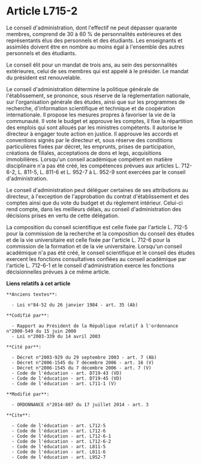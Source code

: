 # Article L715-2

Le conseil d'administration, dont l'effectif ne peut dépasser quarante membres, comprend de 30 à 60 % de personnalités
extérieures et des représentants élus des personnels et des étudiants. Les enseignants et assimilés doivent être en nombre au
moins égal à l'ensemble des autres personnels et des étudiants. 

Le conseil élit pour un mandat de trois ans, au sein des personnalités extérieures, celui de ses membres qui est appelé à le
présider. Le mandat du président est renouvelable. 

Le conseil d'administration détermine la politique générale de l'établissement, se prononce, sous réserve de la
réglementation nationale, sur l'organisation générale des études, ainsi que sur les programmes de recherche, d'information
scientifique et technique et de coopération internationale. Il propose les mesures propres à favoriser la vie de la
communauté. Il vote le budget et approuve les comptes, il fixe la répartition des emplois qui sont alloués par les ministres
compétents. Il autorise le directeur à engager toute action en justice. Il approuve les accords et conventions signés par le
directeur et, sous réserve des conditions particulières fixées par décret, les emprunts, prises de participation, créations
de filiales, acceptations de dons et legs, acquisitions immobilières. Lorsqu'un conseil académique compétent en matière
disciplinaire n'a pas été créé, les compétences prévues aux articles L. 712-6-2, L. 811-5, L. 811-6 et L. 952-7 à L. 952-9
sont exercées par le conseil d'administration. 

Le conseil d'administration peut déléguer certaines de ses attributions au directeur, à l'exception de l'approbation du
contrat d'établissement et des comptes ainsi que du vote du budget et du règlement intérieur. Celui-ci rend compte, dans les
meilleurs délais, au conseil d'administration des décisions prises en vertu de cette délégation. 

La composition du conseil scientifique est celle fixée par l'article L. 712-5 pour la commission de la recherche et la
composition du conseil des études et de la vie universitaire est celle fixée par l'article L. 712-6 pour la commission de la
formation et de la vie universitaire. Lorsqu'un conseil académique n'a pas été créé, le conseil scientifique et le conseil
des études exercent les fonctions consultatives confiées au conseil académique par l'article L. 712-6-1 et le conseil
d'administration exerce les fonctions décisionnelles prévues à ce même article.

**Liens relatifs à cet article**

	**Anciens textes**:

	  - Loi n°84-52 du 26 janvier 1984 - art. 35 (Ab)

	**Codifié par**:

	  - Rapport au Président de la République relatif à l'ordonnance n°2000-549 du 15 juin 2000
	  - Loi n°2003-339 du 14 avril 2003

	**Cité par**:

	  - Décret n°2003-929 du 29 septembre 2003 - art. 7 (Ab)
	  - Décret n°2006-1545 du 7 décembre 2006 - art. 16 (V)
	  - Décret n°2006-1545 du 7 décembre 2006 - art. 7 (V)
	  - Code de l'éducation - art. D719-43 (VD)
	  - Code de l'éducation - art. D719-45 (VD)
	  - Code de l'éducation - art. L711-1 (V)

	**Modifié par**:

	  - ORDONNANCE n°2014-807 du 17 juillet 2014 - art. 3

	**Cite**:

	  - Code de l'éducation - art. L712-5
	  - Code de l'éducation - art. L712-6
	  - Code de l'éducation - art. L712-6-1
	  - Code de l'éducation - art. L712-6-2
	  - Code de l'éducation - art. L811-5
	  - Code de l'éducation - art. L811-6
	  - Code de l'éducation - art. L952-7
